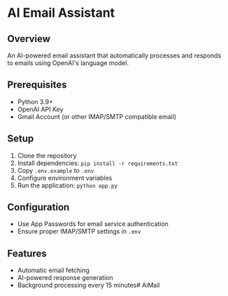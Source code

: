 # AI Email Assistant

## Overview
An AI-powered email assistant that automatically processes and responds to emails using OpenAI's language model.

## Prerequisites
- Python 3.9+
- OpenAI API Key
- Gmail Account (or other IMAP/SMTP compatible email)

## Setup
1. Clone the repository
2. Install dependencies: `pip install -r requirements.txt`
3. Copy `.env.example` to `.env`
4. Configure environment variables
5. Run the application: `python app.py`

## Configuration
- Use App Passwords for email service authentication
- Ensure proper IMAP/SMTP settings in `.env`

## Features
- Automatic email fetching
- AI-powered response generation
- Background processing every 15 minutes# AiMail

